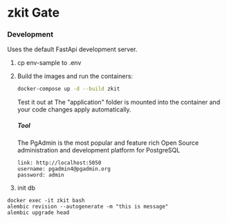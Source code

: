# zkit Gate

### Development

Uses the default FastApi development server.

1. cp env-sample to .env
2. Build the images and run the containers:

    ```sh
    docker-compose up -d --build zkit
    ```

    Test it out at The "application" folder is mounted into the container and your code changes apply automatically.

    ##### Tool

    The PgAdmin is the most popular and feature rich Open Source administration and development platform for PostgreSQL

    ```
    link: http://localhost:5050
    username: pgadmin4@pgadmin.org
    password: admin
    ```

3. init db

```
docker exec -it zkit bash
alembic revision --autogenerate -m "this is message"
alembic upgrade head
```

